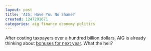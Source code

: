 ```yaml
---
layout: post
title: 'AIG: Have You No Shame?'
created: 1247291671
categories: aig finance economy politics
---
```

After costing taxpayers over a hundred billion dollars, AIG is already thinking about [bonuses for next year](http://www.washingtonpost.com/wp-dyn/content/article/2009/07/11/AR2009071100419.html?hpid=topnews). What the hell?
